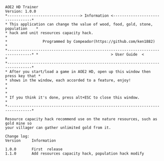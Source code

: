 	AOE2 HD Trainer	
	Version: 1.0.0
	*---------------------------------> Information <---------------------------------*
	* This application can change the value of wood, food, gold, stone, population    *
	* hack and unit resources capacity hack.                                          *
	*                Programmed by Compeador(https://github.com/ken1882)              *
	*---------------------------------------------------------------------------------*	*                                 > User Guide  <                                 *
	*---------------------------------------------------------------------------------*
	* After you start/load a game in AOE2 HD, open up this window then press key that *
	* shows in the window, each accorded to a feature, enjoy!                         *
	*                                                                                 *
	* If you think it's done, press alt+ESC to close this window.                     *
	*---------------------------------------------------------------------------------*

	Resource capacity hack recommend use on the nature resources, such as gold mine so
	your villager can gather unlimited gold from it.

	Change log:
	Version		Information

	1.0.0		First  release
	1.1.0		Add resources capacity hack, population hack modify